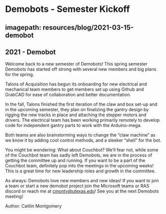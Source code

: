# Demobots - Semester Kickoff
## imagepath: resources/blog/2021-03-15-demobot
## 2021 - Demobot

Welcome back to a new semester of Demobots! This spring semester Demobots has started off strong with several new members and big plans for the spring.

Talons of Acquisition has begun its onboarding for new electrical and mechanical team members to get members set up using Github and GrabCAD for ease of collaboration and better documentation.

In the fall, Talons finished the first iteration of the claw and box set-up and in the upcoming semester, they plan on finalizing the gantry design by rigging the new tracks in place and attaching the stepper motors and drivers. The electrical team has been working primarily remotely to develop code for independent gantry parts to work with the Arduino-mega.

Both teams are also brainstorming ways to change the “claw machine” as we know it by adding cool control methods, and a sleeker “shell” for the bot.

You might be wondering: What about Couchbot? We’ll fear not, while some of the Couchbot team has sadly left Demobots, we are in the process of getting the committee up and running. If you want to be a part of the Couchbot team, definitely pop into the meetings in the upcoming weeks! This is a great time for new leadership roles and growth in the committee.

As always: Demobots love new members and new ideas! If you want to join a team or start a new demobot project join the Microsoft teams or RAS discord or reach me at cmonty@utexas.edu! See you at the next Demobots meeting!

Author: Caitlin Montgomery
